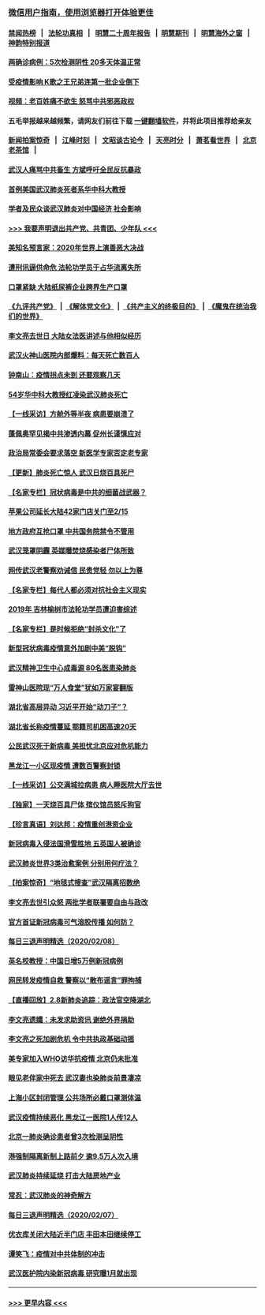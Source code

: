 ### [微信用户指南，使用浏览器打开体验更佳](https://github.com/gfw-breaker/banned-news1/blob/master/indexes/wechat-guide.md?t=0)
#### [禁闻热榜](热点新闻.md?t=0)  &nbsp;&nbsp;|&nbsp;&nbsp; [法轮功真相](https://github.com/gfw-breaker/truth/blob/master/README.md?t=0) &nbsp;&nbsp;|&nbsp;&nbsp; [明慧二十周年报告](https://github.com/gfw-breaker/mh-reports/blob/master/README.md?t=0) &nbsp;&nbsp;|&nbsp;&nbsp;[明慧期刊](https://github.com/gfw-breaker/mh-qikan) &nbsp;&nbsp;|&nbsp;&nbsp; [明慧海外之窗](https://github.com/gfw-breaker/mh-news/blob/master/README.md?t=0) &nbsp;&nbsp;|&nbsp;&nbsp; [神韵特别报道](https://github.com/gfw-breaker/mh-news/blob/master/shenyun.md?t=0)
#### [两确诊病例：5次检测阴性 20多天体温正常](../pages/nsc413/n11855576.md?t=02092244) 
#### [受疫情影响 K歌之王兄弟连第一批企业倒下](../pages/nsc413/n11855001.md?t=02092244) 
#### [视频：老百姓痛不欲生 怒骂中共邪恶政权](../pages/nsc413/n11855080.md?t=02092244) 
#### 五毛举报越来越频繁，请网友们前往下载 [一键翻墙软件](https://github.com/gfw-breaker/ssr-accounts)，并将此项目推荐给亲友
#### [新闻拍案惊奇](https://github.com/gfw-breaker/banned-news1/blob/master/pages/link4.md) &nbsp;&nbsp;|&nbsp;&nbsp; [江峰时刻](https://github.com/gfw-breaker/banned-news1/blob/master/pages/link4.md) &nbsp;&nbsp;|&nbsp;&nbsp; [文昭谈古论今](https://github.com/gfw-breaker/banned-news1/blob/master/pages/link4.md) &nbsp;&nbsp;|&nbsp;&nbsp; [天亮时分](https://github.com/gfw-breaker/banned-news1/blob/master/pages/link4.md) &nbsp;&nbsp;|&nbsp;&nbsp; [萧茗看世界](https://github.com/gfw-breaker/banned-news1/blob/master/pages/link4.md) &nbsp;&nbsp;|&nbsp;&nbsp; [北京老茶馆](https://github.com/gfw-breaker/banned-news1/blob/master/pages/link4.md) &nbsp;&nbsp;|&nbsp;&nbsp; 
#### [武汉人痛骂中共畜生 方斌呼吁全民反抗暴政](../pages/nsc413/n11855386.md?t=02092244) 
#### [首例美国武汉肺炎死者系华中科大教授](../pages/nsc413/n11855500.md?t=02092244) 
#### [学者及民众谈武汉肺炎对中国经济 社会影响](../pages/nsc413/n11855475.md?t=02092244) 
#### [>>> 我要声明退出共产党、共青团、少年队 <<<](https://github.com/begood0513/goodnews/blob/master/quit/letter.md) 
#### [美知名预言家：2020年世界上演善恶大决战](../pages/nsc413/n11855418.md?t=02092244) 
#### [遭刑讯逼供命危 法轮功学员于占华流离失所](../pages/nsc413/n11853979.md?t=02092244) 
#### [口罩紧缺 大陆纸尿裤企业跨界生产口罩](../pages/nsc413/n11854879.md?t=02092244) 
#### [《九评共产党》](https://github.com/begood0513/9ping.md/blob/master/README.md) &nbsp;|&nbsp; [《解体党文化》](../../../../jtdwh.md/blob/master/README.md)  &nbsp;|&nbsp; [《共产主义的终极目的》](../../../../gczydzjmd.md/blob/master/README.md) &nbsp;|&nbsp; [《魔鬼在统治我们的世界》](../../../../mgztzwmdsj.md/blob/master/README.md) 
#### [李文亮去世日 大陆女法医讲述与他相似经历](../pages/nsc413/n11855213.md?t=02092244) 
#### [武汉火神山医院内部爆料：每天死亡数百人](../pages/nsc413/n11855017.md?t=02092244) 
#### [钟南山：疫情拐点未到 还要观察几天](../pages/nsc413/n11854504.md?t=02092244) 
#### [54岁华中科大教授红凌染武汉肺炎死亡](../pages/nsc413/n11854889.md?t=02092244) 
#### [【一线采访】方舱外等半夜 病患要崩溃了](../pages/nsc413/n11854786.md?t=02092244) 
#### [蓬佩奥罕见揭中共渗透内幕 促州长谨慎应对](../pages/nsc413/n11854685.md?t=02092244) 
#### [政治局常委会要求落空 新医学专家否定老专家](../pages/nsc413/n11852540.md?t=02092244) 
#### [【更新】肺炎死亡惊人 武汉日烧百具死尸](../pages/nsc413/n11801312.md?t=02092244) 
#### [【名家专栏】冠状病毒是中共的细菌战武器？](../pages/nsc413/n11854546.md?t=02092244) 
#### [苹果公司延长大陆42家门店关门至2/15](../pages/nsc413/n11854605.md?t=02092244) 
#### [地方政府互抢口罩 中共国务院禁令不管用](../pages/nsc413/n11854459.md?t=02092244) 
#### [武汉笼罩阴霾 英媒曝焚烧感染者尸体所致](../pages/nsc413/n11854482.md?t=02092244) 
#### [网传武汉老警察劝诫信 民贵党轻 勿以上为尊](../pages/nsc413/n11854494.md?t=02092244) 
#### [【名家专栏】每代人都必须对抗社会主义现实](../pages/nsc413/n11831412.md?t=02092244) 
#### [2019年 吉林榆树市法轮功学员遭迫害综述](../pages/nsc413/n11849574.md?t=02092244) 
#### [【名家专栏】是时候拒绝“封杀文化”了](../pages/nsc413/n11814093.md?t=02092244) 
#### [新型冠状病毒疫情意外加剧中美“脱钩”](../pages/nsc413/n11854475.md?t=02092244) 
#### [武汉精神卫生中心成毒源 80名医患染肺炎](../pages/nsc413/n11854415.md?t=02092244) 
#### [雷神山医院现“万人食堂”犹如万家宴翻版](../pages/nsc413/n11854454.md?t=02092244) 
#### [湖北省高层异动 习近平开始“动刀子”？](../pages/nsc413/n11854313.md?t=02092244) 
#### [湖北省长称疫情蔓延 鄂籍司机困高速20天](../pages/nsc413/n11854382.md?t=02092244) 
#### [公民武汉死于新病毒 美担忧北京应对危机能力](../pages/nsc413/n11854331.md?t=02092244) 
#### [黑龙江一小区现疫情 遭数百警察封锁](../pages/nsc413/n11854347.md?t=02092244) 
#### [【一线采访】公交满城拉病患 病人睡医院大厅去世](../pages/nsc413/n11854322.md?t=02092244) 
#### [【独家】一天烧百具尸体 殡仪馆员怒斥狗官](../pages/nsc413/n11853323.md?t=02092244) 
#### [【珍言真语】刘达邦：疫情重创港资企业](../pages/nsc413/n11854274.md?t=02092244) 
#### [新冠病毒入侵法国滑雪胜地 五英国人被确诊](../pages/nsc413/n11854307.md?t=02092244) 
#### [武汉肺炎世界3类治愈案例 分别用何疗法？](../pages/nsc413/n11854231.md?t=02092244) 
#### [【拍案惊奇】“地毯式搜查”武汉隔离招数绝](../pages/nsc413/n11853334.md?t=02092244) 
#### [李文亮去世引众怒 两批学者联署要自由与政改](../pages/nsc413/n11854100.md?t=02092244) 
#### [官方首证新冠病毒可气溶胶传播 如何防？](../pages/nsc413/n11854210.md?t=02092244) 
#### [每日三退声明精选（2020/02/08）](../pages/nsc413/n11854227.md?t=02092244) 
#### [英名校教授：中国日增5万例新冠病例](../pages/nsc413/n11854174.md?t=02092244) 
#### [网民转发疫情自救 警察以“散布谣言”罪拘捕](../pages/nsc413/n11854110.md?t=02092244) 
#### [【直播回放】2.8新肺炎追踪：政法官空降湖北](../pages/nsc413/n11854028.md?t=02092244) 
#### [李文亮遗孀：未发求助资讯 谢绝外界捐助](../pages/nsc413/n11854067.md?t=02092244) 
#### [李文亮之死加剧危机 令中共执政基础动摇](../pages/nsc413/n11854003.md?t=02092244) 
#### [美专家加入WHO访华抗疫情 北京仍未批准](../pages/nsc413/n11854043.md?t=02092244) 
#### [眼见老伴家中死去 武汉妻也染肺炎前景凄凉](../pages/nsc413/n11854040.md?t=02092244) 
#### [上海小区封闭管理 公共场所必戴口罩测体温](../pages/nsc413/n11853846.md?t=02092244) 
#### [武汉疫情持续恶化 黑龙江一医院1人传12人](../pages/nsc413/n11853839.md?t=02092244) 
#### [北京一肺炎确诊患者曾3次检测呈阴性](../pages/nsc413/n11853772.md?t=02092244) 
#### [港强制隔离新制上路前夕 逾9.5万人次入境](../pages/nsc413/n11853708.md?t=02092244) 
#### [武汉肺炎持续延烧 打击大陆房地产业](../pages/nsc413/n11853405.md?t=02092244) 
#### [常忍：武汉肺炎的神奇解方](../pages/nsc413/n11853413.md?t=02092244) 
#### [每日三退声明精选（2020/02/07）](../pages/nsc413/n11853462.md?t=02092244) 
#### [优衣库关闭大陆近半门店 丰田本田继续停工](../pages/nsc413/n11853213.md?t=02092244) 
#### [谭笑飞：疫情对中共体制的冲击](../pages/nsc413/n11853341.md?t=02092244) 
#### [武汉医护院内染新冠病毒 研究曝1月就出现](../pages/nsc413/n11852928.md?t=02092244) 

----
#### [ >>> 更早内容 <<< ](../indexes/nsc413-earlier.md)
